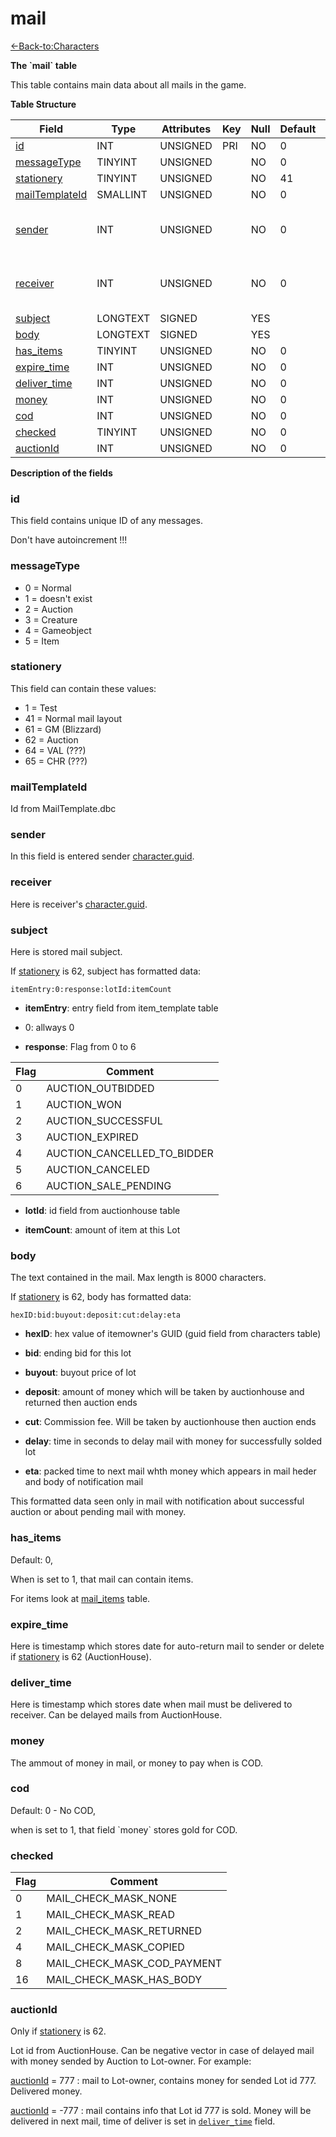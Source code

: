 # mail

[<-Back-to:Characters](database-characters)

**The \`mail\` table**

This table contains main data about all mails in the game.

**Table Structure**

| Field               | Type     | Attributes | Key | Null | Default | Extra | Comment                            |
| ------------------- | -------- | ---------- | --- | ---- | ------- | ----- | ---------------------------------- |
| [id][1]             | INT      | UNSIGNED   | PRI | NO   | 0       |       | Identifier                         |
| [messageType][2]    | TINYINT  | UNSIGNED   |     | NO   | 0       |       |                                    |
| [stationery][3]     | TINYINT  | UNSIGNED   |     | NO   | 41      |       |                                    |
| [mailTemplateId][4] | SMALLINT | UNSIGNED   |     | NO   | 0       |       |                                    |
| [sender][5]         | INT      | UNSIGNED   |     | NO   | 0       |       | Character Global Unique Identifier |
| [receiver][6]       | INT      | UNSIGNED   |     | NO   | 0       |       | Character Global Unique Identifier |
| [subject][7]        | LONGTEXT | SIGNED     |     | YES  |         |       |                                    |
| [body][8]           | LONGTEXT | SIGNED     |     | YES  |         |       |                                    |
| [has_items][9]      | TINYINT  | UNSIGNED   |     | NO   | 0       |       |                                    |
| [expire_time][10]   | INT      | UNSIGNED   |     | NO   | 0       |       |                                    |
| [deliver_time][11]  | INT      | UNSIGNED   |     | NO   | 0       |       |                                    |
| [money][12]         | INT      | UNSIGNED   |     | NO   | 0       |       |                                    |
| [cod][13]           | INT      | UNSIGNED   |     | NO   | 0       |       |                                    |
| [checked][14]       | TINYINT  | UNSIGNED   |     | NO   | 0       |       |                                    |
| [auctionId][14]     | INT      | UNSIGNED   |     | NO   | 0       |       |                                    |

[1]: #id
[2]: #messagetype
[3]: #stationery
[4]: #mailtemplateid
[5]: #sender
[6]: #receiver
[7]: #subject
[8]: #body
[9]: #hasitems
[10]: #expiretime
[11]: #delivertime
[12]: #money
[13]: #cod
[14]: #checked
[15]: #auctionid

**Description of the fields**

### id

This field contains unique ID of any messages.

Don't have autoincrement !!!

### messageType

-   0 = Normal
-   1 = doesn't exist
-   2 = Auction
-   3 = Creature
-   4 = Gameobject
-   5 = Item

### stationery

This field can contain these values:

-   1 = Test
-   41 = Normal mail layout
-   61 = GM (Blizzard)
-   62 = Auction
-   64 = VAL (???)
-   65 = CHR (???)

### mailTemplateId

Id from MailTemplate.dbc

### sender

In this field is entered sender [character.guid](character#guid).

### receiver

Here is receiver's [character.guid](character#guid).

### subject

Here is stored mail subject.

If [stationery][3] is 62, subject has formatted data:

`itemEntry:0:response:lotId:itemCount`

-    **itemEntry**: entry field from item_template table

-    0: allways 0

-    **response**: Flag from 0 to 6

| Flag | Comment                     |
| ---- | --------------------------- |
| 0    | AUCTION_OUTBIDDED           |
| 1    | AUCTION_WON                 |
| 2    | AUCTION_SUCCESSFUL          |
| 3    | AUCTION_EXPIRED             |
| 4    | AUCTION_CANCELLED_TO_BIDDER |
| 5    | AUCTION_CANCELED            |
| 6    | AUCTION_SALE_PENDING        |

-    **lotId**: id field from auctionhouse table

-    **itemCount**: amount of item at this Lot


### body

The text contained in the mail. Max length is 8000 characters.

If [stationery][3] is 62, body has formatted data:

`hexID:bid:buyout:deposit:cut:delay:eta`

-    **hexID**: hex value of itemowner's GUID (guid field from characters table)

-    **bid**: ending bid for this lot

-    **buyout**: buyout price of lot

-    **deposit**: amount of money which will be taken by auctionhouse and returned then auction ends

-    **cut**: Commission fee. Will be taken by auctionhouse then auction ends

-    **delay**: time in seconds to delay mail with money for successfully solded lot

-    **eta**: packed time to next mail whth money which appears in mail heder and body of notification mail

This formatted data seen only in mail with notification about successful auction or about pending mail with money.



### has_items

Default: 0,

When is set to 1, that mail can contain items.

For items look at [mail\_items](mail_items) table.

### expire\_time

Here is timestamp which stores date for auto-return mail to sender or delete if [stationery][3] is 62 (AuctionHouse).

### deliver\_time

Here is timestamp which stores date when mail must be delivered to receiver. Can be delayed mails from AuctionHouse.

### money

The ammout of money in mail, or money to pay when is COD.

### cod

Default: 0 - No COD,

when is set to 1, that field \`money\` stores gold for COD.

### checked

| Flag | Comment                     |
| ---- | --------------------------- |
| 0    | MAIL_CHECK_MASK_NONE        |
| 1    | MAIL_CHECK_MASK_READ        |
| 2    | MAIL_CHECK_MASK_RETURNED    |
| 4    | MAIL_CHECK_MASK_COPIED      |
| 8    | MAIL_CHECK_MASK_COD_PAYMENT |
| 16   | MAIL_CHECK_MASK_HAS_BODY    |

### auctionId

Only if [stationery][3] is 62.

Lot id from AuctionHouse. Can be negative vector in case of delayed mail with money sended by Auction to Lot-owner.
For example: 

[auctionId][14] = 777 : mail to Lot-owner, contains money for sended Lot id 777. Delivered money.

[auctionId][14] = -777 : mail contains info that Lot id 777 is sold. Money will be delivered in next mail, time of deliver is set in [`deliver_time`][11] field.

